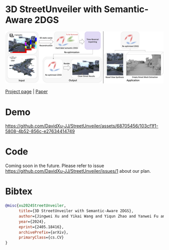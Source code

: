 # 3D StreetUnveiler with Semantic-Aware 2DGS

![Teaser image](assets/teaser.png)

[Project page](https://streetunveiler.github.io/) | [Paper](https://arxiv.org/abs/2405.18416)

# Demo

https://github.com/DavidXu-JJ/StreetUnveiler/assets/68705456/103cf1f1-5808-4b52-856c-e27634414749

# Code

Coming soon in the future. Please refer to issue https://github.com/DavidXu-JJ/StreetUnveiler/issues/1 about our plan.

# Bibtex

```bibtex
@misc{xu2024StreetUnveiler,
      title={3D StreetUnveiler with Semantic-Aware 2DGS}, 
      author={Jingwei Xu and Yikai Wang and Yiqun Zhao and Yanwei Fu and Shenghua Gao},
      year={2024},
      eprint={2405.18416},
      archivePrefix={arXiv},
      primaryClass={cs.CV}
}
```
